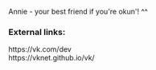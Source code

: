 Annie - your best friend if you're okun'! ^^

<h3>External links:</h3>
https://vk.com/dev<br>
https://vknet.github.io/vk/
